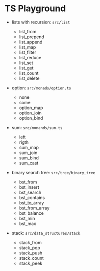 # TS Playground

* lists with recursion: `src/list`
  * list_from
  * list_prepend
  * list_append
  * list_map
  * list_filter
  * list_reduce
  * list_set
  * list_get
  * list_count
  * list_delete

* option: `src/monads/option.ts`
  * none
  * some
  * option_map
  * option_join
  * option_bind

* sum: `src/monands/sum.ts`
  * left
  * rigth
  * sum_map
  * sum_join
  * sum_bind
  * sum_cast

* binary search tree: `src/tree/binary_tree`
  * bst_from
  * bst_insert
  * bst_search
  * bst_contains
  * bst_to_array
  * bst_from_array
  * bst_balance
  * bst_min
  * bst_max

* stack: `src/data_structures/stack`
  * stack_from
  * stack_pop
  * stack_push
  * stack_count
  * stack_peek